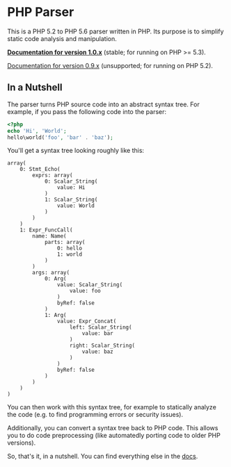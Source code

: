 PHP Parser
==========

This is a PHP 5.2 to PHP 5.6 parser written in PHP. Its purpose is to simplify static code analysis and
manipulation.

[**Documentation for version 1.0.x**][doc_master] (stable; for running on PHP >= 5.3).

[Documentation for version 0.9.x][doc_0_9] (unsupported; for running on PHP 5.2).

In a Nutshell
-------------

The parser turns PHP source code into an abstract syntax tree. For example, if you pass the following code into the
parser:

```php
<?php
echo 'Hi', 'World';
hello\world('foo', 'bar' . 'baz');
```

You'll get a syntax tree looking roughly like this:

```
array(
    0: Stmt_Echo(
        exprs: array(
            0: Scalar_String(
                value: Hi
            )
            1: Scalar_String(
                value: World
            )
        )
    )
    1: Expr_FuncCall(
        name: Name(
            parts: array(
                0: hello
                1: world
            )
        )
        args: array(
            0: Arg(
                value: Scalar_String(
                    value: foo
                )
                byRef: false
            )
            1: Arg(
                value: Expr_Concat(
                    left: Scalar_String(
                        value: bar
                    )
                    right: Scalar_String(
                        value: baz
                    )
                )
                byRef: false
            )
        )
    )
)
```

You can then work with this syntax tree, for example to statically analyze the code (e.g. to find
programming errors or security issues).

Additionally, you can convert a syntax tree back to PHP code. This allows you to do code preprocessing
(like automatedly porting code to older PHP versions).

So, that's it, in a nutshell. You can find everything else in the [docs][doc_master].

 [doc_0_9]: https://github.com/nikic/PHP-Parser/tree/0.9/doc
 [doc_master]: https://github.com/nikic/PHP-Parser/tree/master/doc
